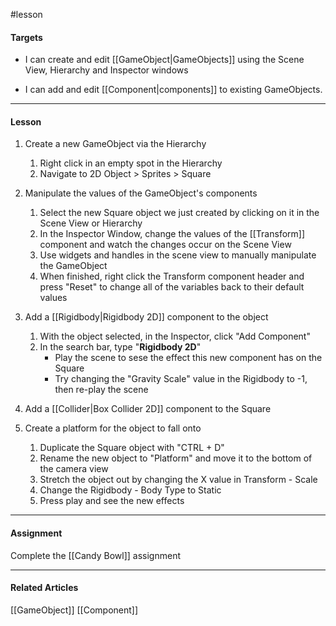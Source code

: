 #lesson 

#### Targets

- I can create and edit [[GameObject|GameObjects]] using the Scene View, Hierarchy and Inspector windows

- I can add and edit [[Component|components]] to existing GameObjects.

---
#### Lesson

1. Create a new GameObject via the Hierarchy
	1. Right click in an empty spot in the Hierarchy
	2. Navigate to 2D Object > Sprites > Square

2. Manipulate the values of the GameObject's components
	1. Select the new Square object we just created by clicking on it in the Scene View or Hierarchy
	2. In the Inspector Window, change the values of the [[Transform]] component and watch the changes occur on the Scene View
	3. Use widgets and handles in the scene view to manually manipulate the GameObject
	4. When finished, right click the Transform component header and press "Reset" to change all of the variables back to their default values

3. Add a [[Rigidbody|Rigidbody 2D]] component to the object
	1. With the object selected, in the Inspector, click "Add Component"
	2. In the search bar, type "**Rigidbody 2D**"
		- Play the scene to sese the effect this new component has on the Square
		- Try changing the "Gravity Scale" value in the Rigidbody to -1, then re-play the scene

4. Add a [[Collider|Box Collider 2D]] component to the Square

5. Create a platform for the object to fall onto
	1. Duplicate the Square object with "CTRL + D"
	2. Rename the new object to "Platform" and move it to the bottom of the camera view
	3. Stretch the object out by changing the X value in Transform - Scale
	4. Change the Rigidbody - Body Type to Static
	5. Press play and see the new effects


----
#### Assignment

Complete the [[Candy Bowl]] assignment

----
#### Related Articles
[[GameObject]]
[[Component]]